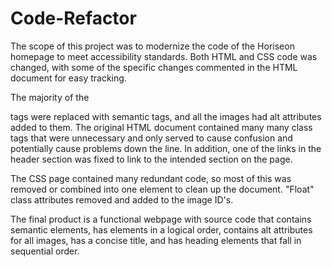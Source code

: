 # Code-Refactor

The scope of this project was to modernize the code of the Horiseon homepage to meet accessibility standards. Both HTML and CSS code was changed, with some of the specific changes commented in the HTML document for easy tracking.

The majority of the <div> tags were replaced with semantic tags, and all the images had alt attributes added to them. The original HTML document contained many many class tags that were unnecessary and only served to cause confusion and potentially cause problems down the line. In addition, one of the links in the header section was fixed to link to the intended section on the page.
  
The CSS page contained many redundant code, so most of this was removed or combined into one element to clean up the document. "Float" class attributes removed and added to the image ID's.

The final product is a functional webpage with source code that contains semantic elements, has elements in a logical order, contains alt attributes for all images, has a concise title, and has heading elements that fall in sequential order. 

